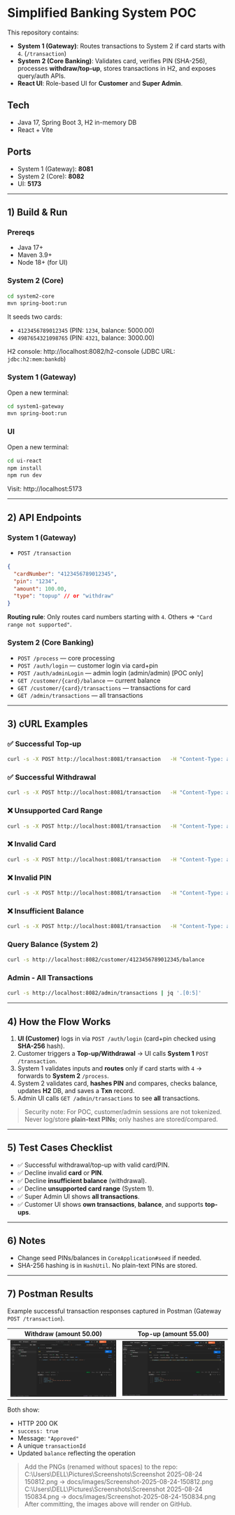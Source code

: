 # Simplified Banking System POC

This repository contains:
- **System 1 (Gateway)**: Routes transactions to System 2 if card starts with `4`. (`/transaction`)
- **System 2 (Core Banking)**: Validates card, verifies PIN (SHA-256), processes **withdraw/top-up**, stores transactions in H2, and exposes query/auth APIs.
- **React UI**: Role-based UI for **Customer** and **Super Admin**.

## Tech
- Java 17, Spring Boot 3, H2 in-memory DB
- React + Vite

## Ports
- System 1 (Gateway): **8081**
- System 2 (Core): **8082**
- UI: **5173**

---

## 1) Build & Run

### Prereqs
- Java 17+
- Maven 3.9+
- Node 18+ (for UI)

### System 2 (Core)
```bash
cd system2-core
mvn spring-boot:run
```
It seeds two cards:
- `4123456789012345` (PIN: `1234`, balance: 5000.00)
- `4987654321098765` (PIN: `4321`, balance: 3000.00)

H2 console: http://localhost:8082/h2-console (JDBC URL: `jdbc:h2:mem:bankdb`)

### System 1 (Gateway)
Open a new terminal:
```bash
cd system1-gateway
mvn spring-boot:run
```

### UI
Open a new terminal:
```bash
cd ui-react
npm install
npm run dev
```
Visit: http://localhost:5173

---

## 2) API Endpoints

### System 1 (Gateway)
- `POST /transaction`
```json
{
  "cardNumber": "4123456789012345",
  "pin": "1234",
  "amount": 100.00,
  "type": "topup" // or "withdraw"
}
```

**Routing rule**: Only routes card numbers starting with `4`. Others => `"Card range not supported"`.

### System 2 (Core Banking)
- `POST /process` — core processing
- `POST /auth/login` — customer login via card+pin
- `POST /auth/adminLogin` — admin login (admin/admin) [POC only]
- `GET /customer/{card}/balance` — current balance
- `GET /customer/{card}/transactions` — transactions for card
- `GET /admin/transactions` — all transactions

---

## 3) cURL Examples

### ✅ Successful Top-up
```bash
curl -s -X POST http://localhost:8081/transaction   -H "Content-Type: application/json"   -d '{"cardNumber":"4123456789012345","pin":"1234","amount":100,"type":"topup"}' | jq .
```

### ✅ Successful Withdrawal
```bash
curl -s -X POST http://localhost:8081/transaction   -H "Content-Type: application/json"   -d '{"cardNumber":"4123456789012345","pin":"1234","amount":50,"type":"withdraw"}' | jq .
```

### ❌ Unsupported Card Range
```bash
curl -s -X POST http://localhost:8081/transaction   -H "Content-Type: application/json"   -d '{"cardNumber":"5123456789012345","pin":"1234","amount":10,"type":"topup"}'
```

### ❌ Invalid Card
```bash
curl -s -X POST http://localhost:8081/transaction   -H "Content-Type: application/json"   -d '{"cardNumber":"4000000000000000","pin":"1234","amount":10,"type":"withdraw"}'
```

### ❌ Invalid PIN
```bash
curl -s -X POST http://localhost:8081/transaction   -H "Content-Type: application/json"   -d '{"cardNumber":"4123456789012345","pin":"9999","amount":10,"type":"withdraw"}'
```

### ❌ Insufficient Balance
```bash
curl -s -X POST http://localhost:8081/transaction   -H "Content-Type: application/json"   -d '{"cardNumber":"4123456789012345","pin":"1234","amount":999999,"type":"withdraw"}'
```

### Query Balance (System 2)
```bash
curl -s http://localhost:8082/customer/4123456789012345/balance
```

### Admin - All Transactions
```bash
curl -s http://localhost:8082/admin/transactions | jq '.[0:5]'
```

---

## 4) How the Flow Works

1. **UI (Customer)** logs in via `POST /auth/login` (card+pin checked using **SHA-256** hash).
2. Customer triggers a **Top-up/Withdrawal** → UI calls **System 1** `POST /transaction`.
3. System 1 validates inputs and **routes** only if card starts with `4` → forwards to **System 2** `/process`.
4. System 2 validates card, **hashes PIN** and compares, checks balance, updates **H2** DB, and saves a **Txn** record.
5. Admin UI calls `GET /admin/transactions` to see **all** transactions.

> Security note: For POC, customer/admin sessions are not tokenized. Never log/store **plain-text PINs**; only hashes are stored/compared.

---

## 5) Test Cases Checklist

- ✅ Successful withdrawal/top-up with valid card/PIN.
- ✅ Decline invalid **card** or **PIN**.
- ✅ Decline **insufficient balance** (withdrawal).
- ✅ Decline **unsupported card range** (System 1).
- ✅ Super Admin UI shows **all transactions**.
- ✅ Customer UI shows **own transactions**, **balance**, and supports **top-ups**.

---

## 6) Notes
- Change seed PINs/balances in `CoreApplication#seed` if needed.
- SHA-256 hashing is in `HashUtil`. No plain-text PINs are stored.

---

## 7) Postman Results

Example successful transaction responses captured in Postman (Gateway `POST /transaction`).

| Withdraw (amount 50.00) | Top-up (amount 55.00) |
| ----------------------- | --------------------- |
| ![Postman Withdraw Response](docs/images/Screenshot-2025-08-24-150834.png) | ![Postman Top-up Response](docs/images/Screenshot-2025-08-24-150812.png) |

Both show:
- HTTP 200 OK
- `success: true`
- Message: `"Approved"`
- A unique `transactionId`
- Updated `balance` reflecting the operation

> Add the PNGs (renamed without spaces) to the repo:
> C:\Users\DELL\Pictures\Screenshots\Screenshot 2025-08-24 150812.png  → docs/images/Screenshot-2025-08-24-150812.png
> C:\Users\DELL\Pictures\Screenshots\Screenshot 2025-08-24 150834.png  → docs/images/Screenshot-2025-08-24-150834.png
> After committing, the images above will render on GitHub.
